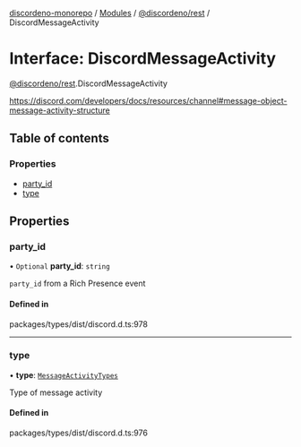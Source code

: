 [discordeno-monorepo](../README.md) / [Modules](../modules.md) / [@discordeno/rest](../modules/discordeno_rest.md) / DiscordMessageActivity

# Interface: DiscordMessageActivity

[@discordeno/rest](../modules/discordeno_rest.md).DiscordMessageActivity

https://discord.com/developers/docs/resources/channel#message-object-message-activity-structure

## Table of contents

### Properties

- [party_id](discordeno_rest.DiscordMessageActivity.md#party_id)
- [type](discordeno_rest.DiscordMessageActivity.md#type)

## Properties

### party_id

• `Optional` **party_id**: `string`

`party_id` from a Rich Presence event

#### Defined in

packages/types/dist/discord.d.ts:978

---

### type

• **type**: [`MessageActivityTypes`](../enums/discordeno_rest.MessageActivityTypes.md)

Type of message activity

#### Defined in

packages/types/dist/discord.d.ts:976
